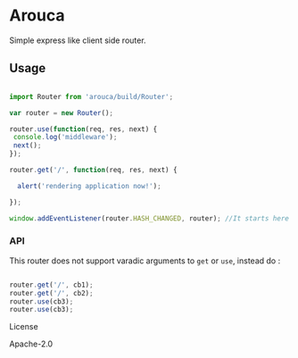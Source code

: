 
Arouca
======

Simple express like client side router.

## Usage

```javascript

import Router from 'arouca/build/Router';

var router = new Router();

router.use(function(req, res, next) {
 console.log('middleware');
 next();
});

router.get('/', function(req, res, next) {

  alert('rendering application now!');

});

window.addEventListener(router.HASH_CHANGED, router); //It starts here

```

### API

This router does not support varadic arguments to `get` or `use`, instead
do :

```javascript

router.get('/', cb1);
router.get('/', cb2);
router.use(cb3);
router.use(cb3);

```

License 

Apache-2.0
